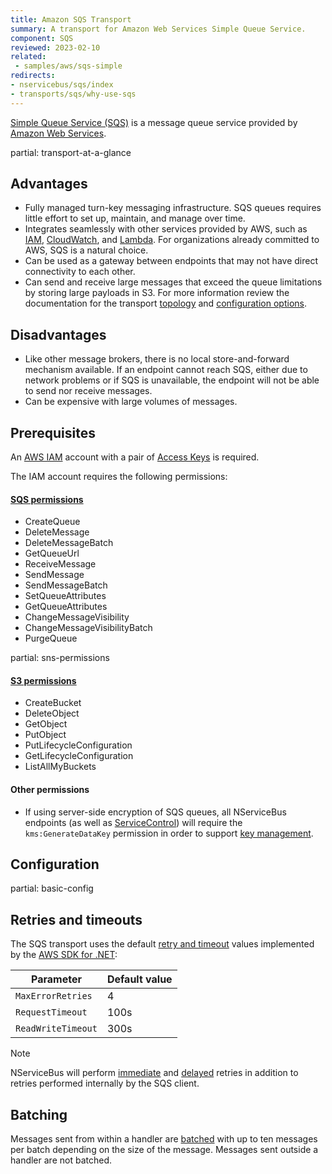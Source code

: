```yaml
---
title: Amazon SQS Transport
summary: A transport for Amazon Web Services Simple Queue Service.
component: SQS
reviewed: 2023-02-10
related:
 - samples/aws/sqs-simple
redirects:
- nservicebus/sqs/index
- transports/sqs/why-use-sqs
---
```


[Simple Queue Service (SQS)](https://aws.amazon.com/sqs/) is a message queue service provided by [Amazon Web Services](https://aws.amazon.com/).

partial: transport-at-a-glance

## Advantages

* Fully managed turn-key messaging infrastructure. SQS queues requires little effort to set up, maintain, and manage over time.
* Integrates seamlessly with other services provided by AWS, such as [IAM](https://docs.aws.amazon.com/iam/index.html), [CloudWatch](https://aws.amazon.com/cloudwatch/), and [Lambda](https://aws.amazon.com/lambda/). For organizations already committed to AWS, SQS is a natural choice.
* Can be used as a gateway between endpoints that may not have direct connectivity to each other.
* Can send and receive large messages that exceed the queue limitations by storing large payloads in S3. For more information review the documentation for the transport [topology](topology.md#s3) and [configuration options](configuration-options.md).

## Disadvantages

* Like other message brokers, there is no local store-and-forward mechanism available. If an endpoint cannot reach SQS, either due to network problems or if SQS is unavailable, the endpoint will not be able to send nor receive messages.
* Can be expensive with large volumes of messages.

## Prerequisites

An [AWS IAM](https://docs.aws.amazon.com/IAM/latest/UserGuide/introduction.html) account with a pair of [Access Keys](https://docs.aws.amazon.com/AWSSimpleQueueService/latest/SQSDeveloperGuide/sqs-getting-started.html) is required.

The IAM account requires the following permissions:

#### [SQS permissions](https://docs.aws.amazon.com/AWSSimpleQueueService/latest/SQSDeveloperGuide/sqs-api-permissions-reference.html)

* CreateQueue
* DeleteMessage
* DeleteMessageBatch
* GetQueueUrl
* ReceiveMessage
* SendMessage
* SendMessageBatch
* SetQueueAttributes
* GetQueueAttributes
* ChangeMessageVisibility
* ChangeMessageVisibilityBatch
* PurgeQueue

partial: sns-permissions

#### [S3 permissions](https://docs.aws.amazon.com/AmazonS3/latest/dev/using-with-s3-actions.html)

* CreateBucket
* DeleteObject
* GetObject
* PutObject
* PutLifecycleConfiguration
* GetLifecycleConfiguration
* ListAllMyBuckets

#### Other permissions

* If using server-side encryption of SQS queues, all NServiceBus endpoints (as well as [ServiceControl](/servicecontrol)) will require the `kms:GenerateDataKey` permission in order to support [key management](https://docs.aws.amazon.com/AWSSimpleQueueService/latest/SQSDeveloperGuide/sqs-key-management.html).

## Configuration

partial: basic-config

## Retries and timeouts

The SQS transport uses the default [retry and timeout](https://docs.aws.amazon.com/sdk-for-net/v3/developer-guide/retries-timeouts.html) values implemented by the [AWS SDK for .NET](https://aws.amazon.com/sdk-for-net/):

| Parameter          | Default value |
|--------------------|---------------|
| `MaxErrorRetries`  | 4             |
| `RequestTimeout`   | 100s          |
| `ReadWriteTimeout` | 300s          |

> [!NOTE]
> NServiceBus will perform [immediate](/nservicebus/recoverability/#immediate-retries) and [delayed](/nservicebus/recoverability/#delayed-retries) retries in addition to retries performed internally by the SQS client.

## Batching

Messages sent from within a handler are [batched](/nservicebus/messaging/batched-dispatch.md) with up to ten messages per batch depending on the size of the message. Messages sent outside a handler are not batched.
